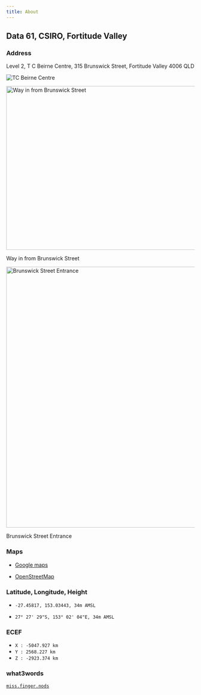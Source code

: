 ```yaml
---
title: About
---
```


## Data 61, CSIRO, Fortitude Valley

### Address

Level 2, T C Beirne Centre, 315 Brunswick Street, Fortitude Valley 4006 QLD

![TC Beirne Centre](https://i.imgur.com/Bain83f.png)

<a href="http://i.imgur.com/H442iX3.jpg">
  <img src="http://i.imgur.com/H442iX3.jpg" width="1042" height="437" alt="Way in from Brunswick Street" />
</a>
<p class="caption">Way in from Brunswick Street</p>

<a href="http://i.imgur.com/HfrKK7I.jpg">
  <img src="http://i.imgur.com/HfrKK7I.jpg" width="928" height="696" alt="Brunswick Street Entrance" />
</a>
<p class="caption">Brunswick Street Entrance</p>

### Maps 

* [Google maps](https://www.google.com.au/maps/place/T+C+Beirne+Centre,+315+Brunswick+St,+Fortitude+Valley+QLD+4006/@-27.4583876,153.03261,17z/data=!4m5!3m4!1s0x6b9159f3b8dd8281:0xb3b4cbfdbe14177f!8m2!3d-27.4583798!4d153.0341671)

* [OpenStreetMap](http://www.openstreetmap.org/#map=18/-27.45817/153.03443)

### Latitude, Longitude, Height

* `-27.45817, 153.03443, 34m AMSL`

* `27° 27' 29"S, 153° 02' 04"E, 34m AMSL`

### ECEF

* `X : -5047.927 km`
* `Y : 2568.227 km`
* `Z : -2923.374 km`

### what3words

[`miss.finger.nods`](https://map.what3words.com/miss.finger.nods)
